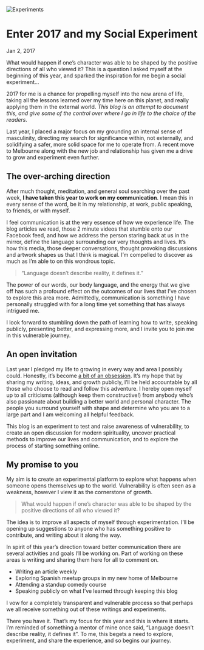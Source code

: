<!--
title: Enter 2017 and my Social Experiment
date: 02-01-2017
-->

![][image-1]
# Enter 2017 and my Social Experiment
<time> Jan 2, 2017 </time>

What would happen if one’s character was able to be shaped by the positive directions of all who viewed it? This is a question I asked myself at the beginning of this year, and sparked the inspiration for me begin a social experiment…

2017 for me is a chance for propelling myself into the new arena of life, taking all the lessons learned over my time here on this planet, and really applying them in the external world. *This blog is an attempt to document this, and give some of the control over where I go in life to the choice of the readers.*

Last year, I placed a major focus on my grounding an internal sense of masculinity, directing my search for significance within, not externally, and solidifying a safer, more solid space for me to operate from. A recent move to Melbourne along with the new job and relationship has given me a drive to grow and experiment even further.

## The over-arching direction
After much thought, meditation, and general soul searching over the past week, **I have taken this year to work on my communication**. I mean this in every sense of the word, be it in my relationship, at work, public speaking, to friends, or with myself.

I feel communication is at the very essence of how we experience life. The blog articles we read, those 2 minute videos that stumble onto our Facebook feed, and how we address the person staring back at us in the mirror, define the language surrounding our very thoughts and lives. It’s how this media, those deeper conversations, thought provoking discussions and artwork shapes us that I think is magical. I’m compelled to discover as much as I’m able to on this wondrous topic.

> “Language doesn’t describe reality, it defines it.”

The power of our words, our body language, and the energy that we give off has such a profound effect on the outcomes of our lives that I’ve chosen to explore this area more. Admittedly, communication is something I have personally struggled with for a long time yet something that has always intrigued me.

I look forward to stumbling down the path of learning how to write, speaking publicly, presenting better, and expressing more, and I invite you to join me in this vulnerable journey.


## An open invitation
Last year I pledged my life to growing in every way and area I possibly could. Honestly, it’s become [a bit of an obsession][1]. It’s my hope that by sharing my writing, ideas, and growth publicly, I’ll be held accountable by all those who choose to read and follow this adventure. I hereby open myself up to all criticisms (although keep them constructive!) from anybody who’s also passionate about building a better world and personal character. The people you surround yourself with shape and determine who you are to a large part and I am welcoming all helpful feedback.

This blog is an experiment to test and raise awareness of vulnerability, to create an open discussion for modern spirituality, uncover practical methods to improve our lives and communication, and to explore the process of starting something online.


## My promise to you
My aim is to create an experimental platform to explore what happens when someone opens themselves up to the world. Vulnerability is often seen as a weakness, however I view it as the cornerstone of growth.

> What would happen if one’s character was able to be shaped by the positive directions of all who viewed it?

The idea is to improve all aspects of myself through experimentation. I’ll be opening up suggestions to anyone who has something positive to contribute, and writing about it along the way.

In spirit of this year’s direction toward better communication there are several activities and goals I’ll be working on. Part of working on these areas is writing and sharing them here for all to comment on.

- Writing an article weekly
- Exploring Spanish meetup groups in my new home of Melbourne
- Attending a standup comedy course
- Speaking publicly on what I’ve learned through keeping this blog

I vow for a completely transparent and vulnerable process so that perhaps we  all receive something out of these writings and experiments.

There you have it. That’s my focus for this year and this is where it starts. I’m reminded of something a mentor of mine once said, “Language doesn’t describe reality, it defines it”. To me, this begets a need to explore, experiment, and share the experience, and so begins our journey.

[1]:	obession

[image-1]:	/images/content/article-1/header.svg "Experiments"